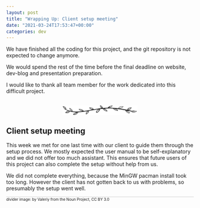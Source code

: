 ```yaml
---
layout: post
title: "Wrapping Up: Client setup meeting"
date: "2021-03-24T17:53:47+00:00"
categories: dev
---
```


We have finished all the coding for this project, and the git repository is not expected to change anymore.

We would spend the rest of the time before the final deadline on website, dev-blog and presentation preparation.

I would like to thank all team member for the work dedicated into this difficult project.

<img src="/assets/images/divider.svg" style="width: 200px; display: block; margin: 30px auto;">

## Client setup meeting

This week we met for one last time with our client to guide them through the setup process. We mostly expected the user manual to be self-explanatory and we did not offer too much assistant. This ensures that future users of this project can also complete the setup without help from us.

We did not complete everything, because the MinGW pacman install took too long. However the client has not gotten back to us with problems, so presumably the setup went well.

<div style="border-top: solid 1px #ccc; font-size: 10px;">
divider image: by Valeriy from the Noun Project, CC BY 3.0
</div>
